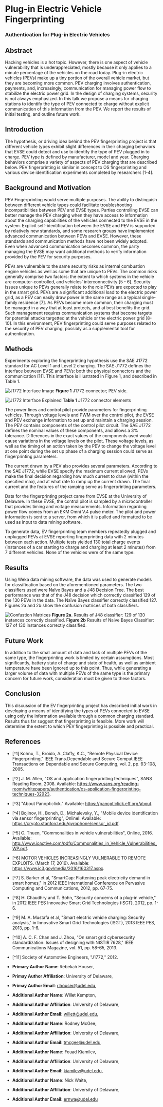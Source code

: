 # Plug-in Electric Vehicle Fingerprinting

### Authentication for Plug-in Electric Vehicles

## Abstract

Hacking vehicles is a hot topic. However, there is one aspect of vehicle vulnerability that is underappreciated, mostly because it only applies to a minute percentage of the vehicles on the road today. Plug-in electric vehicles (PEVs) make up a tiny portion of the overall vehicle market, but they are becoming more common.
PEV charging involves authentication, payments, and, increasingly, communication for managing power flow to stabilize the electric power grid. In the design of charging systems, security is not always emphasized. In this talk we propose a means for charging stations to identify the type of PEV connected to charge without explicit communication of this information from the PEV. We report the results of initial testing, and outline future work.


## Introduction

The hypothesis, or driving idea behind the PEV fingerprinting project is that different vehicle types exhibit slight differences in their charging behaviors that EVSE could detect and use to identify the type of PEV plugged in to charge. PEV type is defined by manufacturer, model and year. Charging behaviors comprise a variety of aspects of PEV charging that are described below. PEV fingerprinting is similar in concept to OS fingerprinting and various device identification experiments completed by researchers [1-4]. 

## Background and Motivation

PEV Fingerprinting would serve multiple purposes. The ability to distinguish between different vehicle types could facilitate troubleshooting incompatibilities between PEV and EVSE types. Parties controlling EVSE can better manage the PEV charging when they have access to information about the charging capabilities of the vehicles connected to the EVSE in the system. Explicit self-identification between the EVSE and PEV is supported by relatively new standards, and some research groups have implemented advanced communication between PEVs and EVSE. However, these standards and communication methods have not been widely adopted. Even when advanced communication becomes common, the party managing the EVSE may want additional methods to verify information provided by the PEV for security purposes.

PEVs are vulnerable to the same security risks as internal combustion engine vehicles as well as some that are unique to PEVs. The common risks generally comprise two factors: the extent to which systems in the vehicle are computer-controlled, and vehicles’ interconnectivity  [5 - 6]. Security issues unique to PEVs generally relate to the role PEVs are expected to play in the smart grid. PEVs are a significant additional load to the electric power grid, as a PEV can easily draw power in the same range as a typical single-family residence [7]. As PEVs become more common, their charging must be managed in a way that at least protects, and at best benefits the grid. Such management requires communication systems that become targets for potential attacks targetted at the vehicle or the electric power grid  [8-10]. In this environment, PEV fingerprinting could serve purposes related to the security of PEV charging, possibly as a supplemental tool for authentication.


## Methods

Experiments exploring the fingerprinting hypothesis use the SAE J1772 standard for AC Level 1 and Level 2 charging.  The SAE J1772 defines the interface between EVSE and PEVs: both the physical connectors and the communication  [11]. This interface is illustrated in Figure 1, and described in Table 1. 


![J1772 Interface Image](imgs/J1772v2.png)
<imgcaption>**Figure 1** J1772 connector; PEV side.</imgcaption>

![J1772 Interface Explained](imgs/Table1.png)
<imgcaption>**Table 1** J1772 connector elements</imgcaption>

The power lines and control pilot provide parameters for fingerprinting vehicles. Through voltage levels and PWM over the control pilot, the EVSE and PEV exchange information to set up and maintain a charging session. The PEV contains components of the control pilot circuit. The SAE J1772 defines the nominal values of these components, and allows a 3% tolerance. Differences in the exact values of the components used would cause variations in the voltage levels on the pilot. These voltage levels, as well as the timing of an action taken by the PEV to change the voltage level at one point during the set up phase of a charging session could serve as fingerprinting parameters.

The current drawn by a PEV also provides several parameters. According to the SAE J1772, while EVSE specify the maximum current allowed, PEVs make the final decision regarding how much current to draw (within the specified max), and at what rate to ramp up the current drawn. The final current and the features of the ramping serve as fingerprinting parameters. 

Data for the fingerprinting project came from EVSE at the University of Delaware. In these EVSE, the control pilot is sampled by a microcontroller that provides timing and voltage measurements. Information regarding power flow comes from an EKM Omni V.4 pulse meter. The pilot and power information is sent to a server, from which it is pulled and formatted to be used as input to data mining software. 

To generate data, EV fingerprinting team members repeatedly plugged and unplugged PEVs at EVSE reporting fingerprinting data with 2 minutes between each action. Multiple tests yielded 130 total charge events (instances of a car starting to charge and charging at least 2 minutes) from 7 different vehicles. None of the vehicles were of the same type. 


## Results

Using Weka data mining software, the data was used to generate models for classification based on the aforementioned parameters. The two classifiers used were Naïve Bayes and a J48 Decision Tree. The best performance was that of the J48 decision which correctly classified 129 of the 130 PEVs in the data. The Naïve Bayes classifier correctly classified 127. Figures 2a and 2b show the confusion matrices of both classifiers. 

![Confustion Matrices](imgs/ConfusionMatrices.png)
<imgcaption>**Figure 2a.** Results of J48 classifier: 129 of 130 instances correctly classified.  **Figure 2b** Results of Naive Bayes Classifier: 127 of 130 instances correctly classified.</imgcaption>

## Future Work

In addition to the small amount of data and lack of multiple PEVs of the same type, the fingerprinting work is limited by certain assumptions. Most significantly, battery state of charge and state of health, as well as ambient temperature have been ignored up to this point. Thus, while generating a larger volume of data with multiple PEVs of the same type is the primary concern for future work, consideration must be given to these factors. 

## Conclusion

This discussion of the EV fingerprinting project has described initial work in developing a means of identifying the types of PEVs connected to EVSE using only the information available through a common charging standard. Results thus far suggest that fingerprinting is feasible. More work will determine the extent to which PEV fingerprinting is possible and practical.

## References

* [^1] Kohno, T., Broido, A.,Claffy, K.C., "Remote Physical Device Fingerprinting," IEEE Trans.Dependable and Secure Comput.IEEE Transactions on Dependable and Secure Computing, vol. 2, pp. 93-108, 2005.   
* [^2] J. M. Allen, "OS and application fingerprinting techniques", SANS Reading Room, 2008. Available: https://www.sans.org/reading-room/whitepapers/authentication/os-application-fingerprinting-techniques-32923.  
* [^3] "About Panopticlick." Available: https://panopticlick.eff.org/about.  
* [^4] Bojinov, H., Boneh, D., Michalevsky, Y., "Mobile device identification via sensor fingerprinting", Onlinel. Available: https://crypto.stanford.edu/gyrophone/sensor_id.pdf.  
* [^5] C. Thuen, "Commonalities in vehicle vulnerabilities", Online, 2016. Available: http://www.ioactive.com/pdfs/Commonalities_in_Vehicle_Vulnerabilities_WP.pdf.  
* [^6] MOTOR VEHICLES INCREASINGLY VULNERABLE TO REMOTE EXPLOITS. (March 17, 2016). Available: https://www.ic3.gov/media/2016/160317.aspx.  
* [^7] S. Barker et al, "SmartCap: Flattening peak electricity demand in smart homes," in 2012 IEEE International Conference on Pervasive Computing and Communications, 2012, pp. 67-75.  
* [^8] H. Chaudhry and T. Bohn, "Security concerns of a plug-in vehicle," in 2012 IEEE PES Innovative Smart Grid Technologies (ISGT), 2012, pp. 1-6.  
* [^9] M. A. Mustafa et al, "Smart electric vehicle charging: Security analysis," in Innovative Smart Grid Technologies (ISGT), 2013 IEEE PES, 2013, pp. 1-6.  
* [^10] A. C. F. Chan and J. Zhou, "On smart grid cybersecurity standardization: Issues of designing with NISTIR 7628," IEEE Communications Magazine, vol. 51, pp. 58-65, 2013.   
* [^11] Society of Automotive Engineers, "J1772," 2012. 

* **Primary Author Name**: Rebekah Houser,
* **Primay Author Affiliation**: University of Delaware,
* **Primay Author Email**: rlhouser@udel.edu,

* **Additional Author Name**: Willet Kempton,
* **Additional Author Affiliation**: University of Delaware,
* **Additional Author Email**: willett@udel.edu,

* **Additional Author Name**: Rodney McGee,
* **Additional Author Affiliation**: University of Delaware,
* **Additional Author Email**: tmcgee@udel.edu,

* **Additional Author Name**: Fouad Kiamilev,
* **Additional Author Affiliation**: University of Delaware,
* **Additional Author Email**: kiamilev@udel.edu,

* **Additional Author Name**: Nick Waite,
* **Additional Author Affiliation**: University of Delaware,
* **Additional Author Email**: ernwa@udel.edu